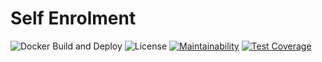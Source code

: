 # Self Enrolment

![Docker Build and Deploy](https://github.com/HackSocNotts/<CHANGE>/workflows/Docker%20Build%20and%20Deploy/badge.svg)
![License](https://img.shields.io/badge/license-MIT-green)
[![Maintainability](https://api.codeclimate.com/v1/badges/<CHANGE>/maintainability)](https://codeclimate.com/repos/<CHANGE>/maintainability)
[![Test Coverage](https://api.codeclimate.com/v1/badges/<CHANGE>/test_coverage)](https://codeclimate.com/repos/<CHANGE>/test_coverage)
